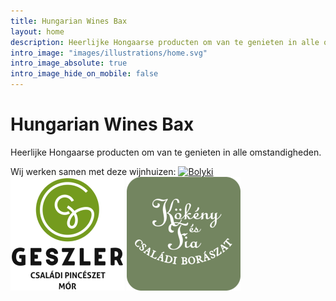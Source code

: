 ```yaml
---
title: Hungarian Wines Bax
layout: home
description: Heerlijke Hongaarse producten om van te genieten in alle omstandigheden.
intro_image: "images/illustrations/home.svg"
intro_image_absolute: true
intro_image_hide_on_mobile: false
---
```


# Hungarian Wines Bax

Heerlijke Hongaarse producten om van te genieten in alle omstandigheden.

Wij werken samen met deze wijnhuizen:
[![Bolyki](/images/features/Bolyki.jpg)](/bolyki/)
[![Geszler](/images/features/Geszler.png)](/geszler/)
[![Kokeny](/images/features/Kokeny.png)](/kokeny/)
<br/>
<br/>
